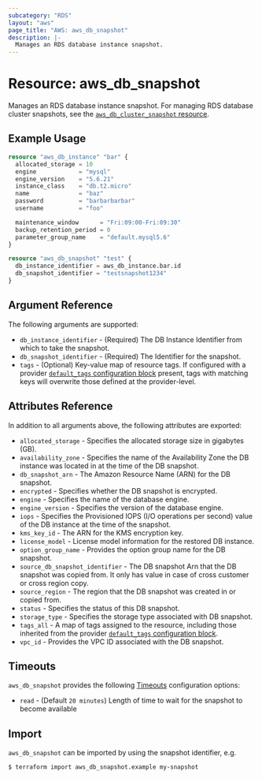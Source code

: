 ```yaml
---
subcategory: "RDS"
layout: "aws"
page_title: "AWS: aws_db_snapshot"
description: |-
  Manages an RDS database instance snapshot.
---
```


# Resource: aws_db_snapshot

Manages an RDS database instance snapshot. For managing RDS database cluster snapshots, see the [`aws_db_cluster_snapshot` resource](/docs/providers/aws/r/db_cluster_snapshot.html).

## Example Usage

```terraform
resource "aws_db_instance" "bar" {
  allocated_storage = 10
  engine            = "mysql"
  engine_version    = "5.6.21"
  instance_class    = "db.t2.micro"
  name              = "baz"
  password          = "barbarbarbar"
  username          = "foo"

  maintenance_window      = "Fri:09:00-Fri:09:30"
  backup_retention_period = 0
  parameter_group_name    = "default.mysql5.6"
}

resource "aws_db_snapshot" "test" {
  db_instance_identifier = aws_db_instance.bar.id
  db_snapshot_identifier = "testsnapshot1234"
}
```

## Argument Reference

The following arguments are supported:

* `db_instance_identifier` - (Required) The DB Instance Identifier from which to take the snapshot.
* `db_snapshot_identifier` - (Required) The Identifier for the snapshot.
* `tags` - (Optional) Key-value map of resource tags. If configured with a provider [`default_tags` configuration block](/docs/providers/aws/index.html#default_tags-configuration-block) present, tags with matching keys will overwrite those defined at the provider-level.


## Attributes Reference

In addition to all arguments above, the following attributes are exported:

* `allocated_storage` - Specifies the allocated storage size in gigabytes (GB).
* `availability_zone` - Specifies the name of the Availability Zone the DB instance was located in at the time of the DB snapshot.
* `db_snapshot_arn` - The Amazon Resource Name (ARN) for the DB snapshot.
* `encrypted` - Specifies whether the DB snapshot is encrypted.
* `engine` - Specifies the name of the database engine.
* `engine_version` - Specifies the version of the database engine.
* `iops` - Specifies the Provisioned IOPS (I/O operations per second) value of the DB instance at the time of the snapshot.
* `kms_key_id` - The ARN for the KMS encryption key.
* `license_model` - License model information for the restored DB instance.
* `option_group_name` - Provides the option group name for the DB snapshot.
* `source_db_snapshot_identifier` - The DB snapshot Arn that the DB snapshot was copied from. It only has value in case of cross customer or cross region copy.
* `source_region` - The region that the DB snapshot was created in or copied from.
* `status` - Specifies the status of this DB snapshot.
* `storage_type` - Specifies the storage type associated with DB snapshot.
* `tags_all` - A map of tags assigned to the resource, including those inherited from the provider [`default_tags` configuration block](/docs/providers/aws/index.html#default_tags-configuration-block).
* `vpc_id` - Provides the VPC ID associated with the DB snapshot.

## Timeouts

`aws_db_snapshot` provides the following [Timeouts](https://www.terraform.io/docs/configuration/blocks/resources/syntax.html#operation-timeouts) configuration options:

- `read` - (Default `20 minutes`)  Length of time to wait for the snapshot to become available

## Import

`aws_db_snapshot` can be imported by using the snapshot identifier, e.g.

```
$ terraform import aws_db_snapshot.example my-snapshot
```
